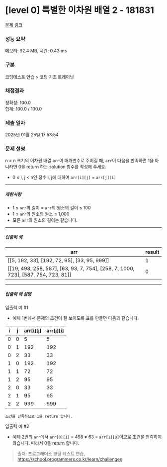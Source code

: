 # [level 0] 특별한 이차원 배열 2 - 181831 

[문제 링크](https://school.programmers.co.kr/learn/courses/30/lessons/181831) 

### 성능 요약

메모리: 92.4 MB, 시간: 0.43 ms

### 구분

코딩테스트 연습 > 코딩 기초 트레이닝

### 채점결과

정확성: 100.0<br/>합계: 100.0 / 100.0

### 제출 일자

2025년 01월 25일 17:53:54

### 문제 설명

<p>n × n 크기의 이차원 배열 <code>arr</code>이 매개변수로 주어질 때, <code>arr</code>이 다음을 만족하면 1을 아니라면 0을 return 하는 solution 함수를 작성해 주세요.</p>

<ul>
<li>0 ≤ i, j &lt; n인 정수 i, j에 대하여 <code>arr[i][j]</code> = <code>arr[j][i]</code></li>
</ul>

<hr>

<h5>제한사항</h5>

<ul>
<li>1 ≤ <code>arr</code>의 길이 = <code>arr</code>의 원소의 길이 ≤ 100</li>
<li>1 ≤ <code>arr</code>의 원소의 원소 ≤ 1,000</li>
<li>모든 <code>arr</code>의 원소의 길이는 같습니다.</li>
</ul>

<hr>

<h5>입출력 예</h5>
<table class="table">
        <thead><tr>
<th>arr</th>
<th>result</th>
</tr>
</thead>
        <tbody><tr>
<td>[[5, 192, 33], [192, 72, 95], [33, 95, 999]]</td>
<td>1</td>
</tr>
<tr>
<td>[[19, 498, 258, 587], [63, 93, 7, 754], [258, 7, 1000, 723], [587, 754, 723, 81]]</td>
<td>0</td>
</tr>
</tbody>
      </table>
<hr>

<h5>입출력 예 설명</h5>

<p>입출력 예 #1</p>

<ul>
<li>예제 1번에서 문제의 조건이 잘 보이도록 표를 만들면 다음과 같습니다.</li>
</ul>
<table class="table">
        <thead><tr>
<th>i</th>
<th>j</th>
<th>arr[i][j]</th>
<th>arr[j][i]</th>
</tr>
</thead>
        <tbody><tr>
<td>0</td>
<td>0</td>
<td>5</td>
<td>5</td>
</tr>
<tr>
<td>0</td>
<td>1</td>
<td>192</td>
<td>192</td>
</tr>
<tr>
<td>0</td>
<td>2</td>
<td>33</td>
<td>33</td>
</tr>
<tr>
<td>1</td>
<td>0</td>
<td>192</td>
<td>192</td>
</tr>
<tr>
<td>1</td>
<td>1</td>
<td>72</td>
<td>72</td>
</tr>
<tr>
<td>1</td>
<td>2</td>
<td>95</td>
<td>95</td>
</tr>
<tr>
<td>2</td>
<td>0</td>
<td>33</td>
<td>33</td>
</tr>
<tr>
<td>2</td>
<td>1</td>
<td>95</td>
<td>95</td>
</tr>
<tr>
<td>2</td>
<td>2</td>
<td>999</td>
<td>999</td>
</tr>
</tbody>
      </table><div class="highlight"><pre class="codehilite"><code>조건을 만족하므로 1을 return 합니다.
</code></pre></div>
<p>입출력 예 #2</p>

<ul>
<li>예제 2번의 <code>arr</code>에서 <code>arr[0][1]</code> = 498 ≠ 63 = <code>arr[1][0]</code>이므로 조건을 만족하지 않습니다. 따라서 0을 return 합니다.</li>
</ul>


> 출처: 프로그래머스 코딩 테스트 연습, https://school.programmers.co.kr/learn/challenges